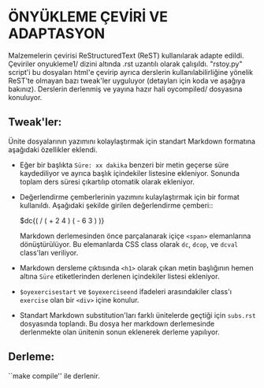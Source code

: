 ÖNYÜKLEME ÇEVİRİ VE ADAPTASYON
===============================
Malzemelerin çevirisi ReStructuredText (ReST) kullanılarak adapte edildi. Çeviriler onyukleme1/ dizini altında .rst uzantılı olarak çalışıldı. "rstoy.py"  script'i bu dosyaları html'e çevirip ayrıca derslerin kullanılabilirliğine yönelik ReST'te olmayan bazı tweak'ler uyguluyor (detayları için koda ve aşağıya bakınız). Derslerin derlenmiş ve yayına hazır hali oycompiled/ dosyasına konuluyor.

Tweak'ler:
----------
Ünite dosyalarının yazımını kolaylaştırmak için standart Markdown formatına aşağıdaki özellikler eklendi.

* Eğer bir başlıkta ``Süre: xx dakika`` benzeri bir metin geçerse süre kaydediliyor ve ayrıca başlık içindekiler listesine ekleniyor. Sonunda toplam ders süresi çıkartılıp otomatik olarak ekleniyor.
* Değerlendirme çemberlerinin yazımını kulaylaştırmak için bir format kullanıldı. Aşağıdaki şekilde girilen değerlendirme çemberi::
  
    $dc{( / ( + 2 4 ) ( - 6 3 ) )}
  
  Markdown derlemesinden önce parçalanarak içiçe ``<span>`` elemanlarına dönüştürülüyor. Bu elemanlarda CSS class olarak ``dc``, ``dcop``, ve ``dcval`` class'ları veriliyor.
* Markdown dersleme çıktısında ``<h1>`` olarak çıkan metin başlığının hemen altına ``Süre`` etiketlerinden derlenen içindekiler listesi ekleniyor.
* ``$oyexercisestart`` ve ``$oyexerciseend`` ifadeleri arasındakiler class'ı ``exercise`` olan bir ``<div>`` içine konulur.
* Standart Markdown substitution'ları farklı ünitelerde geçtiği için ``subs.rst`` dosyasında toplandı. Bu dosya her markdown derlemesinde derlenmekte olan ünitenin sonun eklenerek derleme yapılıyor.

Derleme:
---------
``make compile'' ile derlenir.
